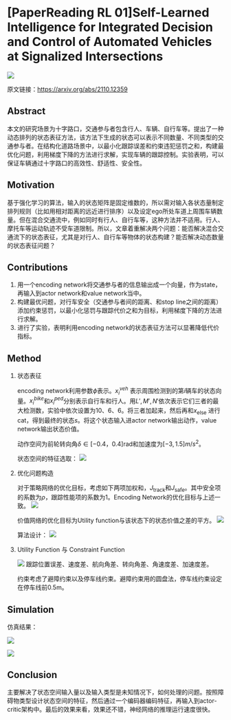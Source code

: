 # [PaperReading RL 01]Self-Learned Intelligence for Integrated Decision and Control of Automated Vehicles at Signalized Intersections

![](../pictures/notes_01/tmp6E85.png)

原文链接：https://arxiv.org/abs/2110.12359

## Abstract
本文的研究场景为十字路口，交通参与者包含行人、车辆、自行车等。提出了一种动态排列的状态表征方法，该方法下生成的状态可以表示不同数量、不同类型的交通参与者。在结构化道路场景中，以最小化跟踪误差和约束违犯惩罚之和，构建最优化问题，利用梯度下降的方法进行求解，实现车辆的跟踪控制。实验表明，可以保证车辆通过十字路口的高效性、舒适性、安全性。
## Motivation
基于强化学习的算法，输入的状态矩阵是固定维数的，所以需对输入各状态量制定排列规则（比如用相对距离的远近进行排序）以及设定ego所处车道上周围车辆数量。但在混合交通流中，例如同时有行人、自行车等，这种方法并不适用。行人、摩托车等运动轨迹不受车道限制。所以，文章着重解决两个问题：能否解决混合交通流下的状态表征，尤其是对行人、自行车等物体的状态构建？能否解决动态数量的状态表征问题？
## Contributions
1. 用一个encoding network将交通参与者的信息输出成一个向量，作为state，再输入到actor network和value network当中。
2. 构建最优问题，对行车安全（交通参与者间的距离、和stop line之间的距离）添加约束惩罚，以最小化惩罚与跟踪代价之和为目标，利用梯度下降的方法进行求解。
3. 进行了实验，表明利用encoding network的状态表征方法可以显著降低代价指标。
## Method
1. 状态表征

    encoding network利用参数$\phi$表示。$x_{i}^{veh}$ 表示周围检测到的第$i$辆车的状态向量。$x_{i}^{bike}$和$x_{i}^{ped}$分别表示自行车和行人。用$L',M',N'$依次表示它们三者的最大检测数，实验中依次设置为10、6、6。将三者加起来，然后再和$x_{\text{else}}$ 进行cat，得到最终的状态$s$。将这个状态输入进actor network输出动作，value network输出状态价值。
    
    动作空间为前轮转向角$\delta \in [-0.4，0.4]$rad和加速度为$[-3,1.5]m/s^{2}$。
    
    状态空间的特征选取：
    ![](../pictures/notes_01/tmpFC8D.png)

    
2. 优化问题构造
    
    对于策略网络的优化目标，考虑如下两项加权和，$J_{\text{track}}$和$J_{\text{safe}}$。其中安全项的系数为$\rho$，跟踪性能项的系数为1。Encoding Network的优化目标与上述一致。
    ![](../pictures/notes_01/tmp6C4B.png)
    
    价值网络的优化目标为Utility function与该状态下的状态价值之差的平方。
    ![](../pictures/notes_01/tmpE295.png)
    
    算法设计：
    ![](../pictures/notes_01/tmp446D.png)
    
5. Utility Function 与 Constraint Function
    
    ![](../pictures/notes_01/tmpD033.png)
    跟踪位置误差、速度差、航向角差、转向角差、角速度差、加速度差。
    
    约束考虑了避障约束以及停车线约束。避障约束用的圆盘法，停车线约束设定在停车线前0.5m。
    
## Simulation
仿真结果：

![](../pictures/notes_01/tmp6E97.png)


![](../pictures/notes_01/tmp93D5.png)

## Conclusion

主要解决了状态空间输入量以及输入类型是未知情况下，如何处理的问题。按照障碍物类型设计状态空间的特征，然后通过一个编码器编码特征，再输入到actor-critic架构中。最后的效果来看，效果还不错，神经网络的推理运行速度很快。